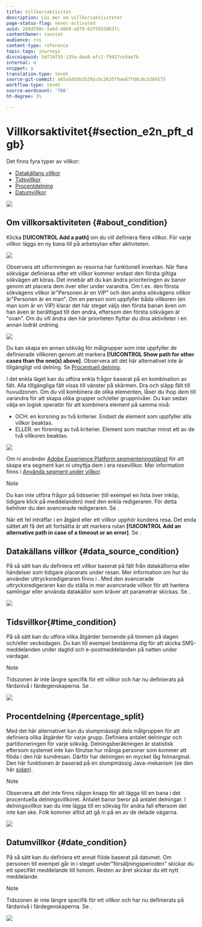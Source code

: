 ```yaml
---
title: Villkorsaktivitet
description: Läs mer om villkorsaktiviteter
page-status-flag: never-activated
uuid: 269d590c-5a6d-40b9-a879-02f5033863fc
contentOwner: sauviat
audience: rns
content-type: reference
topic-tags: journeys
discoiquuid: 5df34f55-135a-4ea8-afc2-f9427ce5ae7b
internal: n
snippet: y
translation-type: tm+mt
source-git-commit: a65a5db5b35291cbc2635f9ae67fd8c8c5284575
workflow-type: tm+mt
source-wordcount: '708'
ht-degree: 3%

---
```



# Villkorsaktivitet{#section_e2n_pft_dgb}

Det finns fyra typer av villkor:

* [Datakällans villkor](#data_source_condition)
* [Tidsvillkor](#time_condition)
* [Procentdelning](#percentage_split)
* [Datumvillkor](#date_condition)

![](../assets/journey49.png)

## Om villkorsaktiviteten {#about_condition}

Klicka **[!UICONTROL Add a path]** om du vill definiera flera villkor. För varje villkor läggs en ny bana till på arbetsytan efter aktiviteten.

![](../assets/journey47.png)

Observera att utformningen av resorna har funktionell inverkan. När flera sökvägar definieras efter ett villkor kommer endast den första giltiga sökvägen att köras. Det innebär att du kan ändra prioriteringen av banor genom att placera dem över eller under varandra. Om t.ex. den första sökvägens villkor är&quot;Personen är en VIP&quot; och den andra sökvägens villkor är&quot;Personen är en man&quot;. Om en person som uppfyller båda villkoren (en man som är en VIP) klarar det här steget väljs den första banan även om han även är berättigad till den andra, eftersom den första sökvägen är &quot;ovan&quot;. Om du vill ändra den här prioriteten flyttar du dina aktiviteter i en annan lodrät ordning.

![](../assets/journey48.png)

Du kan skapa en annan sökväg för målgrupper som inte uppfyller de definierade villkoren genom att markera **[!UICONTROL Show path for other cases than the one(s) above]**. Observera att det här alternativet inte är tillgängligt vid delning. Se [Procentuell delning](#percentage_split).

I det enkla läget kan du utföra enkla frågor baserat på en kombination av fält. Alla tillgängliga fält visas till vänster på skärmen. Dra och släpp fält till huvudzonen. Om du vill kombinera de olika elementen, låser du ihop dem till varandra för att skapa olika grupper och/eller gruppnivåer. Du kan sedan välja en logisk operatör för att kombinera element på samma nivå:

* OCH: en korsning av två kriterier. Endast de element som uppfyller alla villkor beaktas.
* ELLER: en förening av två kriterier. Element som matchar minst ett av de två villkoren beaktas.

![](../assets/journey64.png)

Om ni använder [Adobe Experience Platform segmenteringstjänst](https://docs.adobe.com/content/help/en/experience-platform/segmentation/home.html) för att skapa era segment kan ni utnyttja dem i era resevillkor. Mer information finns i [Använda segment under villkor](../segment/using-a-segment.md).


>[!NOTE]
>
>Du kan inte utföra frågor på tidsserier (till exempel en lista över inköp, tidigare klick på meddelanden) med den enkla redigeraren. För detta behöver du den avancerade redigeraren. Se [](../expression/expressionadvanced.md).


När ett fel inträffar i en åtgärd eller ett villkor upphör kundens resa. Det enda sättet att få det att fortsätta är att markera rutan **[!UICONTROL Add an alternative path in case of a timeout or an error]**. Se [](../building-journeys/using-the-journey-designer.md#paths).

## Datakällans villkor {#data_source_condition}

På så sätt kan du definiera ett villkor baserat på fält från datakällorna eller händelser som tidigare placerats under resan. Mer information om hur du använder uttrycksredigeraren finns i [](../expression/expressionadvanced.md). Med den avancerade uttrycksredigeraren kan du ställa in mer avancerade villkor för att hantera samlingar eller använda datakällor som kräver att parametrar skickas. Se [](../datasource/external-data-sources.md).

![](../assets/journey50.png)

## Tidsvillkor{#time_condition}

På så sätt kan du utföra olika åtgärder beroende på timmen på dagen och/eller veckodagen. Du kan till exempel bestämma dig för att skicka SMS-meddelanden under dagtid och e-postmeddelanden på natten under vardagar.

>[!NOTE]
>
>Tidszonen är inte längre specifik för ett villkor och har nu definierats på färdsnivå i färdegenskaperna. Se [](../building-journeys/timezone-management.md).

![](../assets/journey51.png)

## Procentdelning {#percentage_split}

Med det här alternativet kan du slumpmässigt dela målgruppen för att definiera olika åtgärder för varje grupp. Definiera antalet delningar och partitioneringen för varje sökväg. Delningsberäkningen är statistisk eftersom systemet inte kan förutse hur många personer som kommer att flöda i den här kundresan. Därför har delningen en mycket låg felmarginal. Den här funktionen är baserad på en slumpmässig Java-mekanism (se den här [sidan](https://docs.oracle.com/javase/7/docs/api/java/util/Random.html)).

>[!NOTE]
>
>Observera att det inte finns någon knapp för att lägga till en bana i det procentuella delningsvillkoret. Antalet banor beror på antalet delningar. I delningsvillkor kan du inte lägga till en sökväg för andra fall eftersom det inte kan ske. Folk kommer alltid att gå in på en av de delade vägarna.


![](../assets/journey52.png)

## Datumvillkor {#date_condition}

På så sätt kan du definiera ett annat flöde baserat på datumet. Om personen till exempel går in i steget under&quot;försäljningsperioden&quot; skickar du ett specifikt meddelande till honom. Resten av året skickar du ett nytt meddelande.

>[!NOTE]
>
>Tidszonen är inte längre specifik för ett villkor och har nu definierats på färdsnivå i färdegenskaperna. Se [](../building-journeys/timezone-management.md).

![](../assets/journey53.png)
